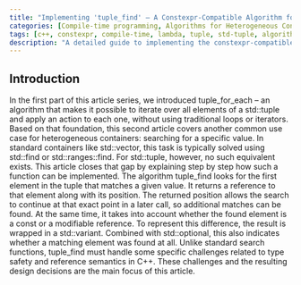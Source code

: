 ```yaml
---
title: "Implementing 'tuple_find' – A Constexpr-Compatible Algorithm for Heterogeneous Containers - Part 2"
categories: [Compile-time programming, Algorithms for Heterogeneous Containers]
tags: [c++, constexpr, compile-time, lambda, tuple, std-tuple, algorithms, heterogeneous-containers, tuple-for-each, tuple-find, std-apply, fold-expressions, parameter-pack, variadic-template, comma-operator, value-category, static_assert]
description: "A detailed guide to implementing the constexpr-compatible search algorithm tuple_find for heterogeneous containers using modern C++ - Part 2 of the Series."
---
```


## Introduction

In the first part of this article series, we introduced tuple_for_each – an algorithm that makes it possible to iterate over all elements of a std::tuple and apply an action to each one, without using traditional loops or iterators. Based on that foundation, this second article covers another common use case for heterogeneous containers: searching for a specific value.
In standard containers like std::vector, this task is typically solved using std::find or std::ranges::find. For std::tuple, however, no such equivalent exists. This article closes that gap by explaining step by step how such a function can be implemented.
The algorithm tuple_find looks for the first element in the tuple that matches a given value. It returns a reference to that element along with its position. The returned position allows the search to continue at that exact point in a later call, so additional matches can be found.
At the same time, it takes into account whether the found element is a const or a modifiable reference. To represent this difference, the result is wrapped in a std::variant. Combined with std::optional, this also indicates whether a matching element was found at all.
Unlike standard search functions, tuple_find must handle some specific challenges related to type safety and reference semantics in C++. These challenges and the resulting design decisions are the main focus of this article.
